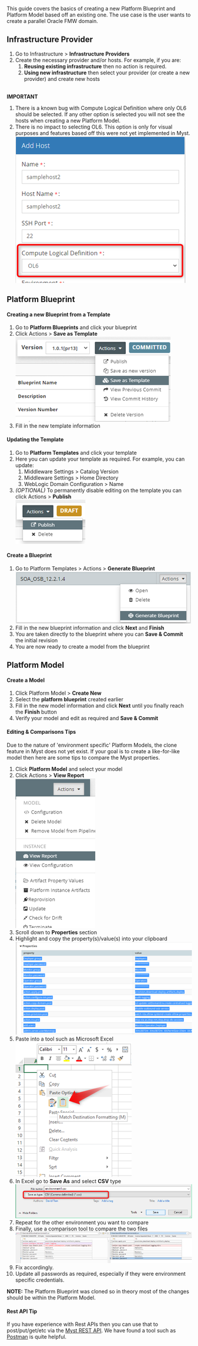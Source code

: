 This guide covers the basics of creating a new Platform Blueprint and Platform Model based off an existing one. The use case is the user wants to create a parallel Oracle FMW domain.


## Infrastructure Provider
1. Go to Infrastructure > **Infrastructure Providers**
2. Create the necessary provider and/or hosts. For example, if you are:
	1. **Reusing existing infrastructure** then no action is required.
	2. **Using new infrastructure** then select your provider (or create a new provider) and create new hosts<br><br>

**IMPORTANT**
1. There is a known bug with Compute Logical Definition where only OL6 should be selected. If any other option is selected you will not see the hosts when creating a new Platform Model.
2. There is no impact to selecting OL6. This option is only for visual purposes and features based off this were not yet implemented in Myst.<br> ![](img/infrastructure_host.png)


## Platform Blueprint
#### Creating a new Blueprint from a Template
1. Go to **Platform Blueprints** and click your blueprint
2. Click Actions > **Save as Template** <br> ![](img/template-save.png)
3. Fill in the new template information

#### Updating the Template
1. Go to **Platform Templates** and click your template
2. Here you can update your template as required. For example, you can update:
	1. Middleware Settings > Catalog Version
	2. Middleware Settings > Home Directory
	3. WebLogic Domain Configuration > Name
3. *(OPTIONAL)* To permanently disable editing on the template you can click Actions > **Publish** <br> ![](img/template-publish.png)


#### Create a Blueprint
1. Go to Platform Templates > Actions > **Generate Blueprint** <br> ![](img/template-generate-blueprint.png)
2. Fill in the new blueprint information and click **Next** and **Finish**
3. You are taken directly to the blueprint where you can **Save & Commit** the initial revision
4. You are now ready to create a model from the blueprint


## Platform Model
#### Create a Model
1. Click Platform Model > **Create New**
2. Select the **platform blueprint** created earlier
3. Fill in the new model information and click **Next** until you finally reach the **Finish** button
4. Verify your model and edit as required and **Save & Commit**

#### Editing & Comparisons Tips
Due to the nature of 'environment specific' Platform Models, the clone feature in Myst does not yet exist. If your goal is to create a like-for-like model then here are some tips to compare the Myst properties.

1. Click **Platform Model** and select your model
2. Click Actions > **View Report** <br>![](img/model-view-report.png)
3. Scroll down to **Properties** section
4. Highlight and copy the property(s)/value(s) into your clipboard <br>![](img/model-compare-properties.png)
5. Paste into a tool such as Microsoft Excel <br>![](img/model-excel.png)
6. In Excel go to **Save As** and select **CSV** type <br>![](img/model-excel-csv.png)
7. Repeat for the other environment you want to compare
8. Finally, use a comparison tool to compare the two files <br>![](img/model-compare-final.png)
9. Fix accordingly.
10. Update all passwords as required, especially if they were environment specific credentials.

**NOTE:** The Platform Blueprint was cloned so in theory most of the changes should be within the Platform Model.

#### Rest API Tip
If you have experience with Rest APIs then you can use that to post/put/get/etc via the [Myst REST API](https://help.mystsoftware.com/?q=rest+api). We have found a tool such as [Postman](https://www.postman.com/) is quite helpful.
